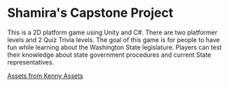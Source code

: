 # Shamira's Capstone Project


This is a 2D platform game using Unity and C#. There are two platformer levels and 2 Quiz Trivia levels. The goal of this game is for people to have fun while learning about the Washington State legislature. Players can test their knowledge about state government procedures and current State representatives. 



[Assets from Kenny Assets](https://www.kenney.nl/assets)
